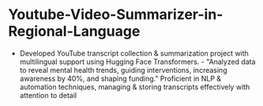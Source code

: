 # Youtube-Video-Summarizer-in-Regional-Language
- Developed YouTube transcript collection & summarization project
with multilingual support using Hugging Face Transformers. -
"Analyzed data to reveal mental health trends, guiding interventions,
increasing awareness by 40%, and shaping funding."
Proficient in NLP & automation techniques, managing & storing
transcripts effectively with attention to detail
